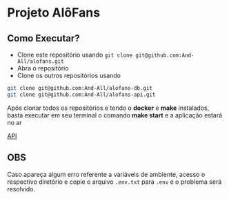 # Projeto AlôFans

## Como Executar?

- Clone este repositório usando `git clone git@github.com:And-All/alofans.git`
- Abra o repositório
- Clone os outros repositórios usando

```bash
git clone git@github.com:And-All/alofans-db.git
git clone git@github.com:And-All/alofans-api.git
```

Após clonar todos os repositórios e tendo o **docker** e **make** instalados, basta executar em seu terminal o comando **make start** e a aplicação estará no ar

[API](http://localhost:5003/docs)

## OBS

Caso apareça algum erro referente a variáveis de ambiente, acesso o respectivo diretório e copie o arquivo `.env.txt` para `.env` e o problema será resolvido.
